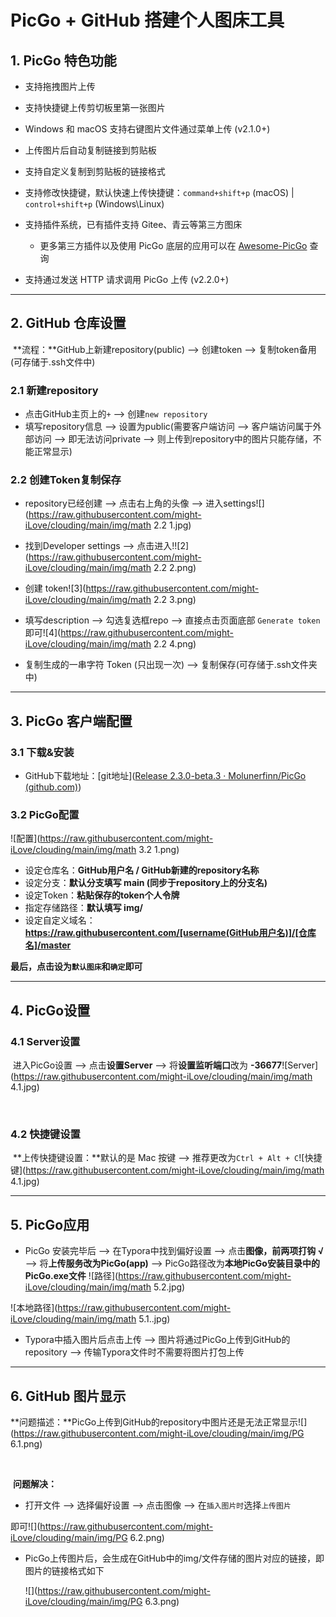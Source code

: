 # PicGo + GitHub 搭建个人图床工具





## 1. PicGo 特色功能

* 支持拖拽图片上传
* 支持快捷键上传剪切板里第一张图片
* Windows 和 macOS 支持右键图片文件通过菜单上传 (v2.1.0+)
* 上传图片后自动复制链接到剪贴板
* 支持自定义复制到剪贴板的链接格式
* 支持修改快捷键，默认快速上传快捷键：`command+shift+p` (macOS) | `control+shift+p` (Windows\Linux)
* 支持插件系统，已有插件支持 Gitee、青云等第三方图床
  * 更多第三方插件以及使用 PicGo 底层的应用可以在 [Awesome-PicGo](https://github.com/PicGo/Awesome-PicGo) 查询

* 支持通过发送 HTTP 请求调用 PicGo 上传 (v2.2.0+)



---



## 2. GitHub 仓库设置

​	**流程：**GitHub上新建repository(public) --> 创建token --> 复制token备用(可存储于.ssh文件中)



### 2.1 新建repository

* 点击GitHub主页上的`+` --> 创建`new repository`
* 填写repository信息 --> 设置为public(需要客户端访问 --> 客户端访问属于外部访问 --> 即无法访问private --> 则上传到repository中的图片只能存储，不能正常显示)





### 2.2 创建Token复制保存

* repository已经创建 -->  点击右上角的头像 --> 进入settings![](https://raw.githubusercontent.com/might-iLove/clouding/main/img/math 2.2 1.jpg)



* 找到Developer settings --> 点击进入!![2](https://raw.githubusercontent.com/might-iLove/clouding/main/img/math 2.2 2.png)



* 创建 token![3](https://raw.githubusercontent.com/might-iLove/clouding/main/img/math 2.2 3.png)



* 填写description --> 勾选复选框repo --> 直接点击页面底部 `Generate token`即可![4](https://raw.githubusercontent.com/might-iLove/clouding/main/img/math 2.2 4.png)

* 复制生成的一串字符 Token (只出现一次) --> 复制保存(可存储于.ssh文件夹中)



---



## 3. PicGo 客户端配置



### 3.1 下载&安装

* GitHub下载地址：[git地址]([Release 2.3.0-beta.3 · Molunerfinn/PicGo (github.com)](https://github.com/Molunerfinn/PicGo/releases/tag/v2.3.0-beta.3))



### 3.2 PicGo配置

![配置](https://raw.githubusercontent.com/might-iLove/clouding/main/img/math 3.2 1.png)

* 设定仓库名：**GitHub用户名 / GitHub新建的repository名称**
* 设定分支：**默认分支填写 main (同步于repository上的分支名)**
* 设定Token：**粘贴保存的token个人令牌**
* 指定存储路径：**默认填写 img/**
* 设定自定义域名：**https://raw.githubusercontent.com/[username(GitHub用户名)]/[仓库名]/master**

**最后，点击设为`默认图床`和`确定`即可**



---



## 4. PicGo设置



### 4.1 Server设置

​	进入PicGo设置 --> 点击**设置Server** --> 将**设置监听端口**改为 **-36677**![Server](https://raw.githubusercontent.com/might-iLove/clouding/main/img/math 4.1.jpg)

​	

### 4.2 快捷键设置

​	**上传快捷键设置：**默认的是 Mac 按键 --> 推荐更改为`Ctrl + Alt + C`![快捷键](https://raw.githubusercontent.com/might-iLove/clouding/main/img/math 4.1.jpg)



---



## 5. PicGo应用

* PicGo 安装完毕后 --> 在Typora中找到偏好设置 --> 点击**图像，前两项打钩 √**  --> 将**上传服务改为PicGo(app)** --> PicGo路径改为**本地PicGo安装目录中的PicGo.exe文件**   ![路径](https://raw.githubusercontent.com/might-iLove/clouding/main/img/math 5.2.jpg)



![本地路径](https://raw.githubusercontent.com/might-iLove/clouding/main/img/math 5.1..jpg)

* Typora中插入图片后点击上传 --> 图片将通过PicGo上传到GitHub的repository --> 传输Typora文件时不需要将图片打包上传



---



## 6.  GitHub 图片显示

​	**问题描述：**PicGo上传到GitHub的repository中图片还是无法正常显示![](https://raw.githubusercontent.com/might-iLove/clouding/main/img/PG 6.1.png)

​	

​	**问题解决：**

* 打开文件 --> 选择偏好设置 --> 点击图像 --> 在`插入图片时`选择`上传图片`

即可![](https://raw.githubusercontent.com/might-iLove/clouding/main/img/PG 6.2.png)

* PicGo上传图片后，会生成在GitHub中的img/文件存储的图片对应的链接，即图片的链接格式如下

  ![](https://raw.githubusercontent.com/might-iLove/clouding/main/img/PG 6.3.png)